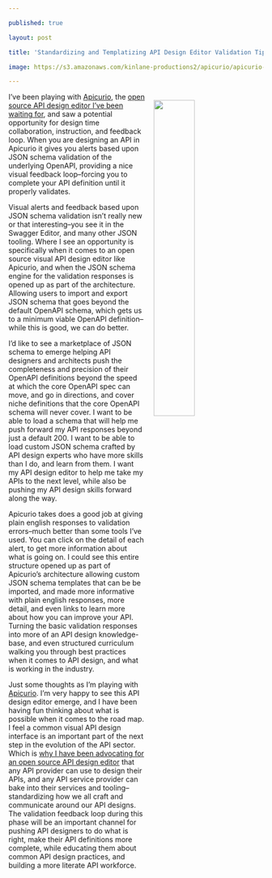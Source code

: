 ---
published: true
layout: post
title: 'Standardizing and Templatizing API Design Editor Validation Tips'
image: https://s3.amazonaws.com/kinlane-productions2/apicurio/apicurio-feedback-loop.png
---

<p><a href="http://www.apicur.io/"><img src="https://s3.amazonaws.com/kinlane-productions2/apicurio/apicurio-feedback-loop.png" align="right" width="40%" style="padding: 15px;" /></a>
<p>I’ve been playing with <a href="http://www.apicur.io/">Apicurio</a>, the <a href="https://apievangelist.com/2017/05/30/apicurio-is-the-open-source-api-editor-i-was-looking-for/">open source API design editor I’ve been waiting for</a>, and saw a potential opportunity for design time collaboration, instruction, and feedback loop. When you are designing an API in Apicurio it gives you alerts based upon JSON schema validation of the underlying OpenAPI, providing a nice visual feedback loop–forcing you to complete your API definition until it properly validates.

<p>Visual alerts and feedback based upon JSON schema validation isn’t really new or that interesting–you see it in the Swagger Editor, and many other JSON tooling. Where I see an opportunity is specifically when it comes to an open source visual API design editor like Apicurio, and when the JSON schema engine for the validation responses is opened up as part of the architecture. Allowing users to import and export JSON schema that goes beyond the default OpenAPI schema, which gets us to a minimum viable OpenAPI definition–while this is good, we can do better.

<p>I’d like to see a marketplace of JSON schema to emerge helping API designers and architects push the completeness and precision of their OpenAPI definitions beyond the speed at which the core OpenAPI spec can move, and go in directions, and cover niche definitions that the core OpenAPI schema will never cover. I want to be able to load a schema that will help me push forward my API responses beyond just a default 200. I want to be able to load custom JSON schema crafted by API design experts who have more skills than I do, and learn from them. I want my API design editor to help me take my APIs to the next level, while also be pushing my API design skills forward along the way.

<p>Apicurio takes does a good job at giving plain english responses to validation errors–much better than some tools I’ve used. You can click on the detail of each alert, to get more information about what is going on. I could see this entire structure opened up as part of Apicurio’s architecture allowing custom JSON schema templates that can be be imported, and made more informative with plain english responses, more detail, and even links to learn more about how you can improve your API. Turning the basic validation responses into more of an API design knowledge-base, and even structured curriculum walking you through best practices when it comes to API design, and what is working in the industry.

<p>Just some thoughts as I’m playing with <a href="http://www.apicur.io/">Apicurio</a>. I’m very happy to see this API design editor emerge, and I have been having fun thinking about what is possible when it comes to the road map. I feel a common visual API design interface is an important part of the next step in the evolution of the API sector. Which is <a href="http://apievangelist.com/2015/08/13/a-common-open-source-api-design-editor-is-needed-for-api-service-providers/">why I have been advocating for an open source API design editor</a> that any API provider can use to design their APIs, and any API service provider can bake into their services and tooling–standardizing how we all craft and communicate around our API designs. The validation feedback loop during this phase will be an important channel for pushing API designers to do what is right, make their API definitions more complete, while educating them about common API design practices, and building a more literate API workforce.


